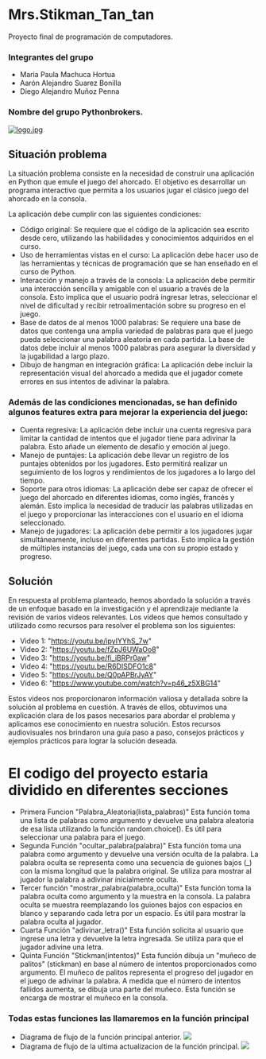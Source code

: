 # Mrs.Stikman_Tan_tan
Proyecto final de programación de computadores.
 ### Integrantes del grupo ###
 - Maria Paula Machuca Hortua
 - Aarón Alejandro Suarez Bonilla
 - Diego Alejandro Muñoz Penna
 ### Nombre del grupo Pythonbrokers. ###
 [![logo.jpg](https://i.postimg.cc/HL4kxVwv/logo.jpg)](https://postimg.cc/4Kyg24Fp)

## Situación problema
La situación problema consiste en la necesidad de construir una aplicación en Python que emule el juego del ahorcado. El objetivo es desarrollar un programa interactivo que permita a los usuarios jugar el clásico juego del ahorcado en la consola.

La aplicación debe cumplir con las siguientes condiciones:

- Código original: Se requiere que el código de la aplicación sea escrito desde cero, utilizando las habilidades y conocimientos adquiridos en el curso.
- Uso de herramientas vistas en el curso: La aplicación debe hacer uso de las herramientas y técnicas de programación que se han enseñado en el curso de Python.
- Interacción y manejo a través de la consola: La aplicación debe permitir una interacción sencilla y amigable con el usuario a través de la consola. Esto implica que el usuario podrá ingresar letras, seleccionar el nivel de dificultad y recibir retroalimentación sobre su progreso en el juego.
- Base de datos de al menos 1000 palabras: Se requiere una base de datos que contenga una amplia variedad de palabras para que el juego pueda seleccionar una palabra aleatoria en cada partida. La base de datos debe incluir al menos 1000 palabras para asegurar la diversidad y la jugabilidad a largo plazo.
- Dibujo de hangman en integración gráfica: La aplicación debe incluir la representación visual del ahorcado a medida que el jugador comete errores en sus intentos de adivinar la palabra. 
### Además de las condiciones mencionadas, se han definido algunos features extra para mejorar la experiencia del juego:
- Cuenta regresiva: La aplicación debe incluir una cuenta regresiva para limitar la cantidad de intentos que el jugador tiene para adivinar la palabra. Esto añade un elemento de desafío y emoción al juego.
- Manejo de puntajes: La aplicación debe llevar un registro de los puntajes obtenidos por los jugadores. Esto permitirá realizar un seguimiento de los logros y rendimientos de los jugadores a lo largo del tiempo.
- Soporte para otros idiomas: La aplicación debe ser capaz de ofrecer el juego del ahorcado en diferentes idiomas, como inglés, francés y alemán. Esto implica la necesidad de traducir las palabras utilizadas en el juego y proporcionar las interacciones con el usuario en el idioma seleccionado.
- Manejo de jugadores: La aplicación debe permitir a los jugadores jugar simultáneamente, incluso en diferentes partidas. Esto implica la gestión de múltiples instancias del juego, cada una con su propio estado y progreso.

## Solución 
En respuesta al problema planteado, hemos abordado la solución a través de un enfoque basado en la investigación y el aprendizaje mediante la revisión de varios videos relevantes. Los videos que hemos consultado y utilizado como recursos para resolver el problema son los siguientes:

- Video 1: "https://youtu.be/ipyIYYhS_7w"
- Video 2: "https://youtu.be/fZpJ6UWaOo8"
- Video 3: "https://youtu.be/fi_iBRPr0aw"
- Video 4: "https://youtu.be/R6DISDFO1c8"
- Video 5: "https://youtu.be/Q0pAPBrJyAY"
- Video 6: "https://www.youtube.com/watch?v=p46_z5XBG14"

Estos videos nos proporcionaron información valiosa y detallada sobre la solución al problema en cuestión. A través de ellos, obtuvimos una explicación clara de los pasos necesarios para abordar el problema y aplicamos ese conocimiento en nuestra solución. Estos recursos audiovisuales nos brindaron una guía paso a paso, consejos prácticos y ejemplos prácticos para lograr la solución deseada.

# El codigo del proyecto estaria dividido en diferentes secciones 
- Primera Funcion "Palabra_Aleatoria(lista_palabras)" Esta función toma una lista de palabras como argumento y devuelve una palabra aleatoria de esa lista utilizando la función random.choice(). Es útil para seleccionar una palabra para el juego.
- Segunda Función "ocultar_palabra(palabra)" Esta función toma una palabra como argumento y devuelve una versión oculta de la palabra. La palabra oculta se representa como una secuencia de guiones bajos (_) con la misma longitud que la palabra original. Se utiliza para mostrar al jugador la palabra a adivinar inicialmente oculta.
- Tercer función "mostrar_palabra(palabra_oculta)" Esta función toma la palabra oculta como argumento y la muestra en la consola. La palabra oculta se muestra reemplazando los guiones bajos con espacios en blanco y separando cada letra por un espacio. Es útil para mostrar la palabra oculta al jugador.
- Cuarta Función "adivinar_letra()" Esta función solicita al usuario que ingrese una letra y devuelve la letra ingresada. Se utiliza para que el jugador adivine una letra.
- Quinta Función "Stickman(intentos)" Esta función dibuja un "muñeco de palitos" (stickman) en base al número de intentos proporcionados como argumento. El muñeco de palitos representa el progreso del jugador en el juego de adivinar la palabra. A medida que el número de intentos fallidos aumenta, se dibuja una parte del muñeco. Esta función se encarga de mostrar el muñeco en la consola.
### Todas estas funciones las llamaremos en la función principal

- Diagrama de flujo de la función principal anterior.
[![](https://mermaid.ink/img/pako:eNp1Vctu2zAQ_BVCpxZIgJx9KJDETdLCRZM4zUXKYUOtZSIUqfLhxnH8Vf2E_lh3SdmWY9gXG9LO7OzskF4V0tZYjIqZtn_kHFwQD-PKCPqcl-dz6yTU9kmcnn55v4pGqn9_jeicol8d6HdxUU5RaA0tCBAaxIxrrBG_IwrUqkERDQgqhWdHJRohWKfgKXe4YF5xWY7RdxG98CisjDokqg0INTaqBiGJNprcgVT0FJeJYkwUM2VUaz1DJZhAkFrUKJQJaAI9R5O0LID6P2tkPEO_lpMjAFIDugWJBgyjbXCH8KtBZ9QiKGw7SxxKKtDJN3H96XgHYm5haR25d_Y5U96UE_Yzj-K3jhKOHpEEt3WGHXFagGtiy4RcMzAuW9kL_VbqiI3Nu-ptGi5rZl3LXgsf1EtLspgcP5ITbiO-5_1eTvZ592IAtVooQ5I1snncaOAqm5pe9FwvJb2UDhPFxmgBUjlqz9gFOjVTElIq-AW6JEyL6CPV255owqkEGSJo9cbVA1eWQwUONrEwERcH2_2x8rumScFgx-gDMtpYg-tcb7gvvVT4xueBLAw0-xZCrFT0s98EZVkqqS1bLxxK6xzyUoGynu3aW-eTSOjb1VTx01yhTOPQ0wkVnU2Neh9InFANjZ_XkU6jD4mR-6jaronrLtlEDA3sKOEwQjsra17VLUHvS6-MTVZm_P7OsvLs6YbrMJk00T1xTXmkfplk5B0_qsyUvh7KwRw8xKE0OkLDSbc3zU4xi1Qt3VltHh5l4E0w_688ReesRJIMtAbPG-NARJOOK-yFPqdnTtnhZigj5BuRwD10l4-O0-XhGV2SPrwA-gp6nAwlJY_9Wo8b_2GlB1cqOffARJV5pK_X8hpMH3Zn245vY56zcXRMqeUr1Sy553YyuxftbaszDsobH0xKtSPtRymLk6JFukRUTf8mK76dqyLMscWqGNHPGtxLVVRmTXUQg50ujSxGwUU8KWJXQ8CxAuYqRjPQHtf_AcXQUxg?type=png)](https://mermaid.live/edit#pako:eNp1Vctu2zAQ_BVCpxZIgJx9KJDETdLCRZM4zUXKYUOtZSIUqfLhxnH8Vf2E_lh3SdmWY9gXG9LO7OzskF4V0tZYjIqZtn_kHFwQD-PKCPqcl-dz6yTU9kmcnn55v4pGqn9_jeicol8d6HdxUU5RaA0tCBAaxIxrrBG_IwrUqkERDQgqhWdHJRohWKfgKXe4YF5xWY7RdxG98CisjDokqg0INTaqBiGJNprcgVT0FJeJYkwUM2VUaz1DJZhAkFrUKJQJaAI9R5O0LID6P2tkPEO_lpMjAFIDugWJBgyjbXCH8KtBZ9QiKGw7SxxKKtDJN3H96XgHYm5haR25d_Y5U96UE_Yzj-K3jhKOHpEEt3WGHXFagGtiy4RcMzAuW9kL_VbqiI3Nu-ptGi5rZl3LXgsf1EtLspgcP5ITbiO-5_1eTvZ592IAtVooQ5I1snncaOAqm5pe9FwvJb2UDhPFxmgBUjlqz9gFOjVTElIq-AW6JEyL6CPV255owqkEGSJo9cbVA1eWQwUONrEwERcH2_2x8rumScFgx-gDMtpYg-tcb7gvvVT4xueBLAw0-xZCrFT0s98EZVkqqS1bLxxK6xzyUoGynu3aW-eTSOjb1VTx01yhTOPQ0wkVnU2Neh9InFANjZ_XkU6jD4mR-6jaronrLtlEDA3sKOEwQjsra17VLUHvS6-MTVZm_P7OsvLs6YbrMJk00T1xTXmkfplk5B0_qsyUvh7KwRw8xKE0OkLDSbc3zU4xi1Qt3VltHh5l4E0w_688ReesRJIMtAbPG-NARJOOK-yFPqdnTtnhZigj5BuRwD10l4-O0-XhGV2SPrwA-gp6nAwlJY_9Wo8b_2GlB1cqOffARJV5pK_X8hpMH3Zn245vY56zcXRMqeUr1Sy553YyuxftbaszDsobH0xKtSPtRymLk6JFukRUTf8mK76dqyLMscWqGNHPGtxLVVRmTXUQg50ujSxGwUU8KWJXQ8CxAuYqRjPQHtf_AcXQUxg)
- Diagrama de flujo de la ultima actualizacion de la función principal.
[![](https://mermaid.ink/img/pako:eNqFVU1v2zAM_SuCTxvQAjvnMKBt1m5D2rVN14vdAyszjlZZ8mQpa_rxq_YT9sdGSkriNAuWiwOZfHx8j6KfC2lrLEbFTNtfcg7Oi5txZQT9jsqjuXUSansnDg8_vpwGI9Wf30Z0TtG_DvSLOC6nKLSGFgQIDWLGMdaInwEFatWgCAYEhcK9oxCN4K1TcJcqHDOuOCnH2HcBe9GjsDJoH6FWSaixUTUISbDBpArEIkOcRIgxQcyUUa3tOVWC8ZRSixqFMh6Np3M0kcsCqP69Rs7n1E_lZE8CsQHdgkQDhrOtd7vpp4PKqIVX2HaWMJRUoKNumiWSDmGrfFRoBe-4YWKOVKHP2onQB4q1Yg4E1zjs2QjCO3u3nzARbWFpHZnx4X1i-LmcsD1JmX5tEOXREdVza6FZYKcFuCa0DMgxAx-SM7nvL6UO2NhkfVZ96P3MupatE71XDy3RYnB8C055K_IZ92s52cbdmiqo1UKRXEmpWGhgEnsUX2Ssh7LPwuuB7iCVo_Kcu0CnZkpCHDJ-gS4SW2ufgSbsIEgfQKunZNZaleWQgYPVlJmAi51hOX-eKs5N7FemUk7vE_k94zEYjteEZOK1Q1EryWHiR2hoOlzMWhdYsnC4qcMszin5ouyVsZs4boBCmnyF_0dhAxhNM4T4rTIX_MhDQbdUKqktT4FwKK1zyPPFvaaSW5N1JyoGufynOlZ0BDK4DrQmVENOJLLxrrB8hMh1VG1fCesqOpaaWkPC7jRvXI3yXFLqdVJnnyiJebJ3hbV7Saija8Kackt5rsi5Kz6qzJQeN-Wgj-zaG2p0m4edrnfohjGTVC1t4zY1j9LzyDL-99RF56xEogxkA6nk4mwGEzcHbN2_NMhzMpuLoQyQdj0l59TNdut40Hu4xzRww12UI-g4CkpMbrOt-4V_Y-nOx4KUu2GgytzS47E8A5PvnbNtF3cl9dk42hhU8pFillxz3ZkdUB-U-sCD8sQ7oiODiPteyOKgaJH2marpO_nM352q8HNssSpG9LcG91AVlXmlOAjeTpdGFiPvAh4UoavB41gBYxWjGegeX_8C5oiggQ?type=png)](https://mermaid.live/edit#pako:eNqFVU1v2zAM_SuCTxvQAjvnMKBt1m5D2rVN14vdAyszjlZZ8mQpa_rxq_YT9sdGSkriNAuWiwOZfHx8j6KfC2lrLEbFTNtfcg7Oi5txZQT9jsqjuXUSansnDg8_vpwGI9Wf30Z0TtG_DvSLOC6nKLSGFgQIDWLGMdaInwEFatWgCAYEhcK9oxCN4K1TcJcqHDOuOCnH2HcBe9GjsDJoH6FWSaixUTUISbDBpArEIkOcRIgxQcyUUa3tOVWC8ZRSixqFMh6Np3M0kcsCqP69Rs7n1E_lZE8CsQHdgkQDhrOtd7vpp4PKqIVX2HaWMJRUoKNumiWSDmGrfFRoBe-4YWKOVKHP2onQB4q1Yg4E1zjs2QjCO3u3nzARbWFpHZnx4X1i-LmcsD1JmX5tEOXREdVza6FZYKcFuCa0DMgxAx-SM7nvL6UO2NhkfVZ96P3MupatE71XDy3RYnB8C055K_IZ92s52cbdmiqo1UKRXEmpWGhgEnsUX2Ssh7LPwuuB7iCVo_Kcu0CnZkpCHDJ-gS4SW2ufgSbsIEgfQKunZNZaleWQgYPVlJmAi51hOX-eKs5N7FemUk7vE_k94zEYjteEZOK1Q1EryWHiR2hoOlzMWhdYsnC4qcMszin5ouyVsZs4boBCmnyF_0dhAxhNM4T4rTIX_MhDQbdUKqktT4FwKK1zyPPFvaaSW5N1JyoGufynOlZ0BDK4DrQmVENOJLLxrrB8hMh1VG1fCesqOpaaWkPC7jRvXI3yXFLqdVJnnyiJebJ3hbV7Saija8Kackt5rsi5Kz6qzJQeN-Wgj-zaG2p0m4edrnfohjGTVC1t4zY1j9LzyDL-99RF56xEogxkA6nk4mwGEzcHbN2_NMhzMpuLoQyQdj0l59TNdut40Hu4xzRww12UI-g4CkpMbrOt-4V_Y-nOx4KUu2GgytzS47E8A5PvnbNtF3cl9dk42hhU8pFillxz3ZkdUB-U-sCD8sQ7oiODiPteyOKgaJH2marpO_nM352q8HNssSpG9LcG91AVlXmlOAjeTpdGFiPvAh4UoavB41gBYxWjGegeX_8C5oiggQ)
                    
